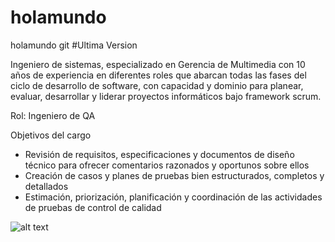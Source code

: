 # holamundo
holamundo git
#Ultima Version


Ingeniero de sistemas, especializado en Gerencia de Multimedia con 10 años de experiencia en diferentes roles que abarcan todas las fases del ciclo de desarrollo de software, con capacidad y dominio para planear, evaluar, desarrollar y liderar proyectos informáticos bajo framework scrum.

Rol: Ingeniero de QA

Objetivos del cargo


- Revisión de requisitos, especificaciones y documentos de diseño técnico para ofrecer comentarios razonados y oportunos sobre ellos
- Creación de casos y planes de pruebas bien estructurados, completos y detallados
- Estimación, priorización, planificación y coordinación de las actividades de pruebas de control de calidad

![alt text](http://url/to/img.png)
